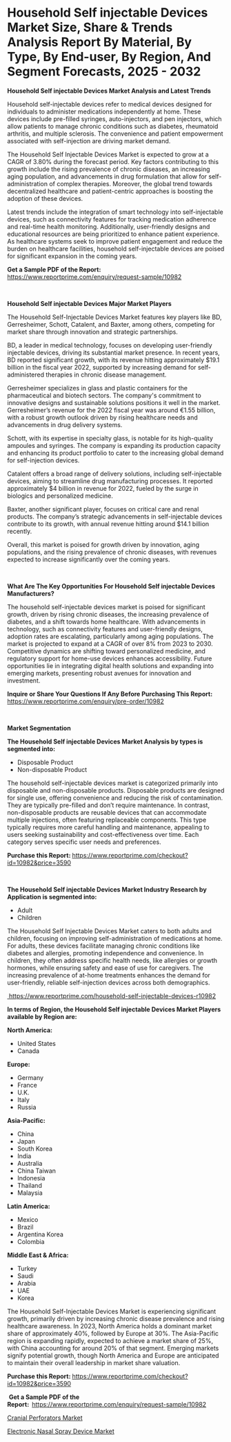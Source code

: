 <p><h1>Household Self injectable Devices Market Size, Share & Trends Analysis Report By Material, By Type, By End-user, By Region, And Segment Forecasts, 2025 - 2032</h1></p><p><strong>Household Self injectable Devices Market Analysis and Latest Trends</strong></p>
<p><p>Household self-injectable devices refer to medical devices designed for individuals to administer medications independently at home. These devices include pre-filled syringes, auto-injectors, and pen injectors, which allow patients to manage chronic conditions such as diabetes, rheumatoid arthritis, and multiple sclerosis. The convenience and patient empowerment associated with self-injection are driving market demand.</p><p>The Household Self Injectable Devices Market is expected to grow at a CAGR of 3.80% during the forecast period. Key factors contributing to this growth include the rising prevalence of chronic diseases, an increasing aging population, and advancements in drug formulation that allow for self-administration of complex therapies. Moreover, the global trend towards decentralized healthcare and patient-centric approaches is boosting the adoption of these devices.</p><p>Latest trends include the integration of smart technology into self-injectable devices, such as connectivity features for tracking medication adherence and real-time health monitoring. Additionally, user-friendly designs and educational resources are being prioritized to enhance patient experience. As healthcare systems seek to improve patient engagement and reduce the burden on healthcare facilities, household self-injectable devices are poised for significant expansion in the coming years.</p></p>
<p><strong>Get a Sample PDF of the Report:&nbsp;</strong> <a href="https://www.reportprime.com/enquiry/request-sample/10982?utm_campaign=1871&utm_medium=2&utm_source=Github&utm_content=ia&utm_term=20032025&utm_id=household-self-injectable-devices">https://www.reportprime.com/enquiry/request-sample/10982</a></p>
<p>&nbsp;</p>
<p><strong>Household Self injectable Devices Major Market Players</strong></p>
<p><p>The Household Self-Injectable Devices Market features key players like BD, Gerresheimer, Schott, Catalent, and Baxter, among others, competing for market share through innovation and strategic partnerships. </p><p>BD, a leader in medical technology, focuses on developing user-friendly injectable devices, driving its substantial market presence. In recent years, BD reported significant growth, with its revenue hitting approximately $19.1 billion in the fiscal year 2022, supported by increasing demand for self-administered therapies in chronic disease management.</p><p>Gerresheimer specializes in glass and plastic containers for the pharmaceutical and biotech sectors. The company's commitment to innovative designs and sustainable solutions positions it well in the market. Gerresheimer’s revenue for the 2022 fiscal year was around €1.55 billion, with a robust growth outlook driven by rising healthcare needs and advancements in drug delivery systems.</p><p>Schott, with its expertise in specialty glass, is notable for its high-quality ampoules and syringes. The company is expanding its production capacity and enhancing its product portfolio to cater to the increasing global demand for self-injection devices.</p><p>Catalent offers a broad range of delivery solutions, including self-injectable devices, aiming to streamline drug manufacturing processes. It reported approximately $4 billion in revenue for 2022, fueled by the surge in biologics and personalized medicine.</p><p>Baxter, another significant player, focuses on critical care and renal products. The company’s strategic advancements in self-injectable devices contribute to its growth, with annual revenue hitting around $14.1 billion recently.</p><p>Overall, this market is poised for growth driven by innovation, aging populations, and the rising prevalence of chronic diseases, with revenues expected to increase significantly over the coming years.</p></p>
<p>&nbsp;</p>
<p><strong>What Are The Key Opportunities For Household Self injectable Devices Manufacturers?</strong></p>
<p><p>The household self-injectable devices market is poised for significant growth, driven by rising chronic diseases, the increasing prevalence of diabetes, and a shift towards home healthcare. With advancements in technology, such as connectivity features and user-friendly designs, adoption rates are escalating, particularly among aging populations. The market is projected to expand at a CAGR of over 8% from 2023 to 2030. Competitive dynamics are shifting toward personalized medicine, and regulatory support for home-use devices enhances accessibility. Future opportunities lie in integrating digital health solutions and expanding into emerging markets, presenting robust avenues for innovation and investment.</p></p>
<p><strong>Inquire or Share Your Questions If Any Before Purchasing This Report:</strong> <a href="https://www.reportprime.com/enquiry/pre-order/10982?utm_campaign=1871&utm_medium=2&utm_source=Github&utm_content=ia&utm_term=20032025&utm_id=household-self-injectable-devices">https://www.reportprime.com/enquiry/pre-order/10982</a></p>
<p>&nbsp;</p>
<p><strong>Market Segmentation</strong></p>
<p><strong>The Household Self injectable Devices Market Analysis by types is segmented into:</strong></p>
<p><ul><li>Disposable Product</li><li>Non-disposable Product</li></ul></p>
<p><p>The household self-injectable devices market is categorized primarily into disposable and non-disposable products. Disposable products are designed for single use, offering convenience and reducing the risk of contamination. They are typically pre-filled and don’t require maintenance. In contrast, non-disposable products are reusable devices that can accommodate multiple injections, often featuring replaceable components. This type typically requires more careful handling and maintenance, appealing to users seeking sustainability and cost-effectiveness over time. Each category serves specific user needs and preferences.</p></p>
<p><strong>Purchase this Report:&nbsp;</strong><a href="https://www.reportprime.com/checkout?id=10982&price=3590&utm_campaign=1871&utm_medium=2&utm_source=Github&utm_content=ia&utm_term=20032025&utm_id=household-self-injectable-devices">https://www.reportprime.com/checkout?id=10982&price=3590</a></p>
<p>&nbsp;</p>
<p><strong>The Household Self injectable Devices Market Industry Research by Application is segmented into:</strong></p>
<p><ul><li>Adult</li><li>Children</li></ul></p>
<p><p>The Household Self Injectable Devices Market caters to both adults and children, focusing on improving self-administration of medications at home. For adults, these devices facilitate managing chronic conditions like diabetes and allergies, promoting independence and convenience. In children, they often address specific health needs, like allergies or growth hormones, while ensuring safety and ease of use for caregivers. The increasing prevalence of at-home treatments enhances the demand for user-friendly, reliable self-injection devices across both demographics.</p></p>
<p><a href="https://www.reportprime.com/household-self-injectable-devices-r10982?utm_campaign=1871&utm_medium=2&utm_source=Github&utm_content=ia&utm_term=20032025&utm_id=household-self-injectable-devices">&nbsp;https://www.reportprime.com/household-self-injectable-devices-r10982</a></p>
<p><strong>In terms of Region, the Household Self injectable Devices Market Players available by Region are:</strong></p>
<p>
    <p> <strong> North America: </strong>
        <ul>
            <li>United States</li>
            <li>Canada</li>
        </ul>
        </p> 
    <p> <strong> Europe: </strong>
        <ul>
            <li>Germany</li>
            <li>France</li>
            <li>U.K.</li>
            <li>Italy</li>
            <li>Russia</li>
        </ul>
        </p> 
    <p> <strong> Asia-Pacific: </strong>
        <ul>
            <li>China</li>
            <li>Japan</li>
            <li>South Korea</li>
            <li>India</li>
            <li>Australia</li>
            <li>China Taiwan</li>
            <li>Indonesia</li>
            <li>Thailand</li>
            <li>Malaysia</li>
        </ul>
        </p> 
    <p> <strong> Latin America: </strong>
        <ul>
            <li>Mexico</li>
            <li>Brazil</li>
            <li>Argentina Korea</li>
            <li>Colombia</li>
        </ul>
        </p> 
    <p> <strong> Middle East & Africa: </strong>
        <ul>
            <li>Turkey</li>
            <li>Saudi</li>
            <li>Arabia</li>
            <li>UAE</li>
            <li>Korea</li>
        </ul>
    </p>
    </p>
<p><p>The Household Self-Injectable Devices Market is experiencing significant growth, primarily driven by increasing chronic disease prevalence and rising healthcare awareness. In 2023, North America holds a dominant market share of approximately 40%, followed by Europe at 30%. The Asia-Pacific region is expanding rapidly, expected to achieve a market share of 25%, with China accounting for around 20% of that segment. Emerging markets signify potential growth, though North America and Europe are anticipated to maintain their overall leadership in market share valuation.</p></p>
<p><strong>Purchase this Report: </strong><a href="https://www.reportprime.com/checkout?id=10982&price=3590&utm_campaign=1871&utm_medium=2&utm_source=Github&utm_content=ia&utm_term=20032025&utm_id=household-self-injectable-devices">https://www.reportprime.com/checkout?id=10982&price=3590</a></p>
<p>&nbsp;<strong>Get a Sample PDF of the Report:&nbsp;&nbsp;</strong><a href="https://www.reportprime.com/enquiry/request-sample/10982?utm_campaign=1871&utm_medium=2&utm_source=Github&utm_content=ia&utm_term=20032025&utm_id=household-self-injectable-devices">https://www.reportprime.com/enquiry/request-sample/10982</a></p>
<p><strong></strong></p>
<p><p><a href="https://github.com/marloy8/Market-Research-Report-List-7/blob/main/cranial-perforators-market.md?utm_campaign=1871&utm_medium=2&utm_source=Github&utm_content=ia&utm_term=20032025&utm_id=household-self-injectable-devices">Cranial Perforators Market</a></p><p><a href="https://github.com/WillieWoodard/Market-Research-Report-List-7/blob/main/electronic-nasal-spray-device-market.md?utm_campaign=1871&utm_medium=2&utm_source=Github&utm_content=ia&utm_term=20032025&utm_id=household-self-injectable-devices">Electronic Nasal Spray Device Market</a></p></p>